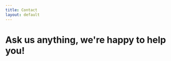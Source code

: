 ```yaml
---
title: Contact
layout: default
---
```

<h1>Ask us anything, we're happy to help you!</h1>

<section markdown="0">
	<script src="/assets/javascript/jquery.js"></script>
	<script type="text/javascript">
		//execute the function when the DOM is ready
		$(function() {
			//submit the form data
			$("#contactForm").submit(
					//submit handler
					function(event){ 
						// Stop form from submitting normally
						event.preventDefault();	
						// do some validation
						var $form = $( this ),
						url = $form.attr( "action" );

						//$( "#contactForm" ).serialize()
						var posting = $.post("mailto:contact@cyclone-project.eu");
						// somehow posting.done below or a callback function to the above method wont work
						var $inputs = $('#contactForm :input');

						var values = {};
						$inputs.each(function() {
							values[this.name] = $(this).val();
						});
						posting.always(function()
								{window.location ="mailto:contact@cyclone-project.eu?subject="+"CYCLONE Feedback from "+ values["name"]+"&body="+values["message"]+ "&cc=" + values["email"]}
						);
						$("#thankyou").html("<h2>Thank you for your message!</h2>");
					}
			);

		});
	</script>

	<form id="contactForm">
		<div class="form-group">
			<label for="name">Name</label>
			<input id="name" name="name" placeholder="Full Name" type="text" class="form-control">
		</div>
		<div class="form-group">
			<label for="name">E-mail</label>
			<input id="email" name="email" placeholder="E-mail Address" type="email" class="form-control">
		</div>
		<div class="form-group">
			<label for="name">Message</label>
			<textarea id="message" name="message" placeholder="Your Message to Us" class="form-control" rows="8"></textarea>
		</div>
		<div id="thankyou"></div>
		<button type="submit" class="btn btn-default">Send message</button>
	</form>
</section>

<h1>Follow us:
	{% for icon in site.data.social-icons %}
	<a class="social-icon-link {{ icon.class }}" href="{{ icon.url }}">
		<img src= "{{ icon.class | prepend: '/assets/images/' | append: '.svg' }}" alt='cyclone-project@{{ icon.class }}' width="42">
	</a>
	{% endfor %}
</h1>
